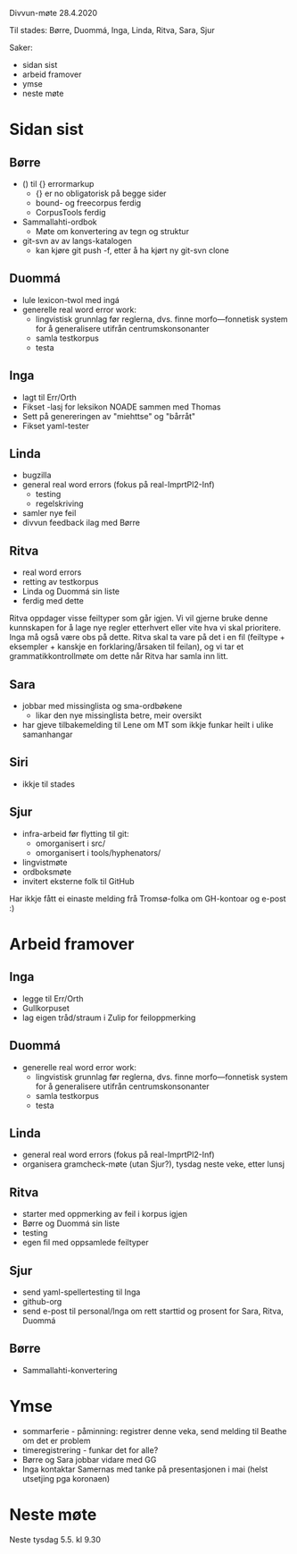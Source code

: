 Divvun-møte 28.4.2020

Til stades: Børre, Duommá, Inga, Linda, Ritva, Sara, Sjur

Saker:
* sidan sist
* arbeid framover
* ymse
* neste møte

#  Sidan sist

## Børre
* () til {} errormarkup
    - {} er no obligatorisk på begge sider
    - bound- og freecorpus ferdig
    - CorpusTools ferdig
* Sammallahti-ordbok
    - Møte om konvertering av tegn og struktur
* git-svn av av langs-katalogen
    - kan kjøre git push -f, etter å ha kjørt ny git-svn clone

##  Duommá
* lule lexicon-twol med ingá
* generelle real word error work:
    - lingvistisk grunnlag før reglerna, dvs. finne morfo—fonnetisk system for å generalisere utifrån centrumskonsonanter
    - samla testkorpus
    - testa

## Inga
* lagt til Err/Orth
* Fikset -lasj for leksikon NOADE sammen med Thomas
* Sett på genereringen av "miehttse" og "bårråt"
* Fikset yaml-tester

## Linda
* bugzilla
* general real word errors (fokus på real-ImprtPl2-Inf)
    - testing
    - regelskriving
* samler nye feil
* divvun feedback ilag med Børre

## Ritva
* real word errors
* retting av testkorpus
* Linda og Duommá sin liste
* ferdig med dette

Ritva oppdager visse feiltyper som går igjen. Vi vil gjerne bruke denne kunnskapen for å lage nye regler etterhvert eller vite hva vi skal prioritere. Inga må også være obs på dette.
Ritva skal ta vare på det i en fil (feiltype + eksempler + kanskje en forklaring/årsaken til feilan), og vi tar et grammatikkontrollmøte om dette når Ritva har samla inn litt.

## Sara

* jobbar med missinglista og sma-ordbøkene
    - likar den nye missinglista betre, meir oversikt
* har gjeve tilbakemelding til Lene om MT som ikkje funkar heilt i ulike samanhangar

## Siri

* ikkje til stades

## Sjur
* infra-arbeid før flytting til git:
    - omorganisert i src/
    - omorganisert i tools/hyphenators/
* lingvistmøte
* ordboksmøte
* invitert eksterne folk til GitHub

Har ikkje fått ei einaste melding frå Tromsø-folka om GH-kontoar og e-post :)

#  Arbeid framover

## Inga
* legge til Err/Orth
* Gullkorpuset
* lag eigen tråd/straum i Zulip for feiloppmerking

##  Duommá
* generelle real word error work:
    - lingvistisk grunnlag før reglerna, dvs. finne morfo—fonnetisk system for å generalisere utifrån centrumskonsonanter
    - samla testkorpus
    - testa

##  Linda
* general real word errors (fokus på real-ImprtPl2-Inf)
* organisera gramcheck-møte (utan Sjur?), tysdag neste veke, etter lunsj

##  Ritva
* starter med oppmerking av feil i korpus igjen
* Børre og Duommá sin liste
* testing
* egen fil med oppsamlede feiltyper

##  Sjur
* send yaml-spellertesting til Inga
* github-org
* send e-post til personal/Inga om rett starttid og prosent for Sara, Ritva, Duommá

##  Børre
* Sammallahti-konvertering

#  Ymse

* sommarferie - påminning: registrer denne veka, send melding til Beathe om det er problem
* timeregistrering - funkar det for alle?
* Børre og Sara jobbar vidare med GG
* Inga kontaktar Samernas med tanke på presentasjonen i mai (helst utsetjing pga koronaen)

#  Neste møte

Neste tysdag 5.5. kl 9.30
